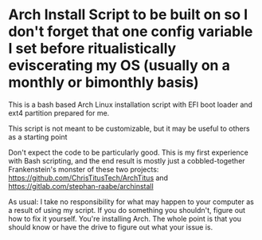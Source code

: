 # Arch Install Script to be built on so I don't forget that one config variable I set before ritualistically eviscerating my OS (usually on a monthly or bimonthly basis)

This is a bash based Arch Linux installation script with EFI boot loader and ext4 partition prepared for me.

This script is not meant to be customizable, but it may be useful to others as a starting point

Don't expect the code to be particularly good. This is my first experience with Bash scripting, and the end result is mostly just a cobbled-together Frankenstein's monster of these two projects: https://github.com/ChrisTitusTech/ArchTitus and https://gitlab.com/stephan-raabe/archinstall

As usual: I take no responsibility for what may happen to your computer as a result of using my script. If you do something you shouldn't, figure out how to fix it yourself. You're installing Arch. The whole point is that you should know or have the drive to figure out what your issue is.
